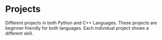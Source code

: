 # Projects

Different projects in both Python and C++ Languages. These projects are beginner friendly for both languages. Each individual project shows a different skill.
